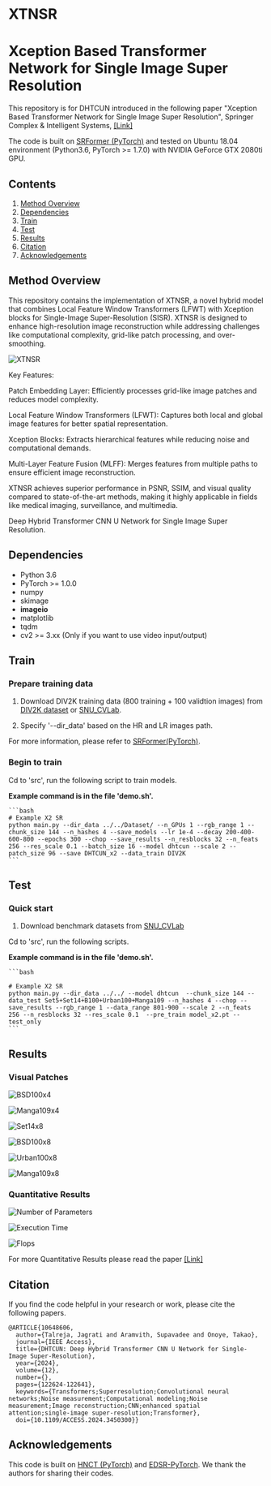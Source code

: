 # XTNSR
# Xception Based Transformer Network for Single Image Super Resolution
This repository is for DHTCUN introduced in the following paper "Xception Based Transformer Network for Single Image Super Resolution", Springer Complex & Intelligent Systems, [[Link]](https://link.springer.com/article/10.1007/s40747-024-01760-1) 


The code is built on [SRFormer (PyTorch)](https://github.com/HVision-NKU/SRFormer) and tested on Ubuntu 18.04 environment (Python3.6, PyTorch >= 1.7.0) with NVIDIA GeForce GTX 2080ti GPU. 
## Contents
1. [Method Overview](#methodoverview)
2. [Dependencies](#dependencies)
3. [Train](#train)
4. [Test](#test)
5. [Results](#results)
6. [Citation](#citation)
7. [Acknowledgements](#acknowledgements)

## Method Overview

This repository contains the implementation of XTNSR, a novel hybrid model that combines Local Feature Window Transformers (LFWT) with Xception blocks for Single-Image Super-Resolution (SISR). XTNSR is designed to enhance high-resolution image reconstruction while addressing challenges like computational complexity, grid-like patch processing, and over-smoothing.

![XTNSR](./Figures/XNTSR_architecture.PNG)


Key Features:

Patch Embedding Layer: Efficiently processes grid-like image patches and reduces model complexity.

Local Feature Window Transformers (LFWT): Captures both local and global image features for better spatial representation.

Xception Blocks: Extracts hierarchical features while reducing noise and computational demands.

Multi-Layer Feature Fusion (MLFF): Merges features from multiple paths to ensure efficient image reconstruction.

XTNSR achieves superior performance in PSNR, SSIM, and visual quality compared to state-of-the-art methods, making it highly applicable in fields like medical imaging, surveillance, and multimedia.

Deep Hybrid Transformer CNN U Network for Single Image Super Resolution.

## Dependencies
* Python 3.6
* PyTorch >= 1.0.0
* numpy
* skimage
* **imageio**
* matplotlib
* tqdm
* cv2 >= 3.xx (Only if you want to use video input/output)

## Train
### Prepare training data 

1. Download DIV2K training data (800 training + 100 validtion images) from [DIV2K dataset](https://data.vision.ee.ethz.ch/cvl/DIV2K/) or [SNU_CVLab](https://cv.snu.ac.kr/research/EDSR/DIV2K.tar).

2. Specify '--dir_data' based on the HR and LR images path. 

For more information, please refer to [SRFormer(PyTorch)](https://github.com/HVision-NKU/SRFormer).

### Begin to train

Cd to 'src', run the following script to train models.

 **Example command is in the file 'demo.sh'.**

    ```bash
    # Example X2 SR
    python main.py --dir_data ../../Dataset/ --n_GPUs 1 --rgb_range 1 --chunk_size 144 --n_hashes 4 --save_models --lr 1e-4 --decay 200-400-600-800 --epochs 300 --chop --save_results --n_resblocks 32 --n_feats 256 --res_scale 0.1 --batch_size 16 --model dhtcun --scale 2 --patch_size 96 --save DHTCUN_x2 --data_train DIV2K
    ```
## Test
### Quick start
1. Download benchmark datasets from [SNU_CVLab](https://cv.snu.ac.kr/research/EDSR/benchmark.tar)


Cd to 'src', run the following scripts.

 **Example command is in the file 'demo.sh'.**

    ```bash
    
    # Example X2 SR
    python main.py --dir_data ../../ --model dhtcun  --chunk_size 144 --data_test Set5+Set14+B100+Urban100+Manga109 --n_hashes 4 --chop --save_results --rgb_range 1 --data_range 801-900 --scale 2 --n_feats 256 --n_resblocks 32 --res_scale 0.1  --pre_train model_x2.pt --test_only 
    ```

## Results
### Visual Patches

![BSD100x4](./Figures/BSDx4.PNG)

![Manga109x4](./Figures/Mangax4.PNG)

![Set14x8](./Figures/Set14x8.PNG)

![BSD100x8](./Figures/BSDx8.PNG)

![Urban100x8](./Figures/Urbanx8.PNG)

![Manga109x8](./Figures/Mangax8.PNG)

### Quantitative Results

![Number of Parameters](./Figures/Parameters.PNG)

![Execution Time](./Figures/Execution_Time.PNG)

![Flops](./Figures/Flops.PNG)

For more Quantitative Results please read the paper [[Link]](https://ieeexplore.ieee.org/stamp/stamp.jsp?arnumber=10648606&tag=1)

## Citation
If you find the code helpful in your research or work, please cite the following papers.
```
@ARTICLE{10648606,
  author={Talreja, Jagrati and Aramvith, Supavadee and Onoye, Takao},
  journal={IEEE Access}, 
  title={DHTCUN: Deep Hybrid Transformer CNN U Network for Single-Image Super-Resolution}, 
  year={2024},
  volume={12},
  number={},
  pages={122624-122641},
  keywords={Transformers;Superresolution;Convolutional neural networks;Noise measurement;Computational modeling;Noise measurement;Image reconstruction;CNN;enhanced spatial attention;single-image super-resolution;Transformer},
  doi={10.1109/ACCESS.2024.3450300}}

```

## Acknowledgements
This code is built on [HNCT (PyTorch)](https://github.com/lhjthp/HNCT/tree/main) and [EDSR-PyTorch](https://github.com/thstkdgus35/EDSR-PyTorch). We thank the authors for sharing their codes.


